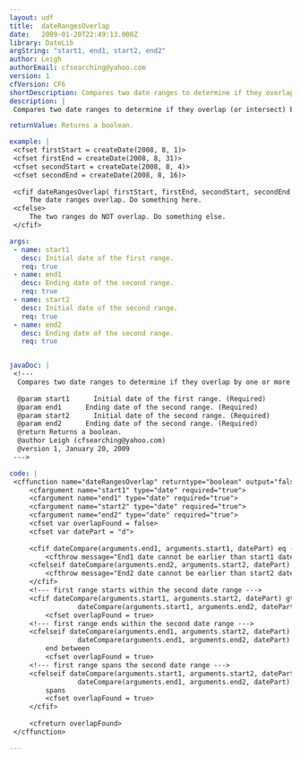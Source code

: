 ```yaml
---
layout: udf
title:  dateRangesOverlap
date:   2009-01-20T22:49:13.000Z
library: DateLib
argString: "start1, end1, start2, end2"
author: Leigh
authorEmail: cfsearching@yahoo.com
version: 1
cfVersion: CF6
shortDescription: Compares two date ranges to determine if they overlap by one or more days.
description: |
 Compares two date ranges to determine if they overlap (or intersect) by one or more days. Returns true if the two ranges overlap.

returnValue: Returns a boolean.

example: |
 <cfset firstStart = createDate(2008, 8, 1)>
 <cfset firstEnd = createDate(2008, 8, 31)>
 <cfset secondStart = createDate(2008, 8, 4)>
 <cfset secondEnd = createDate(2008, 8, 16)>
 
 <cfif dateRangesOverlap( firstStart, firstEnd, secondStart, secondEnd )>
     The date ranges overlap. Do something here.
 <cfelse>
     The two ranges do NOT overlap. Do something else.
 </cfif>

args:
 - name: start1
   desc: Initial date of the first range.
   req: true
 - name: end1
   desc: Ending date of the second range.
   req: true
 - name: start2
   desc: Initial date of the second range.
   req: true
 - name: end2
   desc: Ending date of the second range.
   req: true


javaDoc: |
 <!---
  Compares two date ranges to determine if they overlap by one or more days.
  
  @param start1      Initial date of the first range. (Required)
  @param end1      Ending date of the second range. (Required)
  @param start2      Initial date of the second range. (Required)
  @param end2      Ending date of the second range. (Required)
  @return Returns a boolean. 
  @author Leigh (cfsearching@yahoo.com) 
  @version 1, January 20, 2009 
 --->

code: |
 <cffunction name="dateRangesOverlap" returntype="boolean" output="false" hint="Returns true if two date ranges overlap by one or more days">
     <cfargument name="start1" type="date" required="true">
     <cfargument name="end1" type="date" required="true">
     <cfargument name="start2" type="date" required="true">
     <cfargument name="end2" type="date" required="true">
     <cfset var overlapFound = false>
     <cfset var datePart = "d">
 
     <cfif dateCompare(arguments.end1, arguments.start1, datePart) eq -1>
         <cfthrow message="End1 date cannot be earlier than start1 date">
     <cfelseif dateCompare(arguments.end2, arguments.start2, datePart) eq -1>
         <cfthrow message="End2 date cannot be earlier than start2 date">
     </cfif>
     <!--- first range starts within the second date range --->
     <cfif dateCompare(arguments.start1, arguments.start2, datePart) gte 0 and 
                 dateCompare(arguments.start1, arguments.end2, datePart) lte 0>
         <cfset overlapFound = true>    
     <!--- first range ends within the second date range --->
     <cfelseif dateCompare(arguments.end1, arguments.start2, datePart) gte 0 and 
                 dateCompare(arguments.end1, arguments.end2, datePart) lte 0>
         end between
         <cfset overlapFound = true>    
     <!--- first range spans the second date range --->
     <cfelseif dateCompare(arguments.start1, arguments.start2, datePart) lte 0 and 
                 dateCompare(arguments.end1, arguments.end2, datePart) gte 0>
         spans        
         <cfset overlapFound = true>    
     </cfif>
 
     <cfreturn overlapFound>
 </cffunction>

---
```


